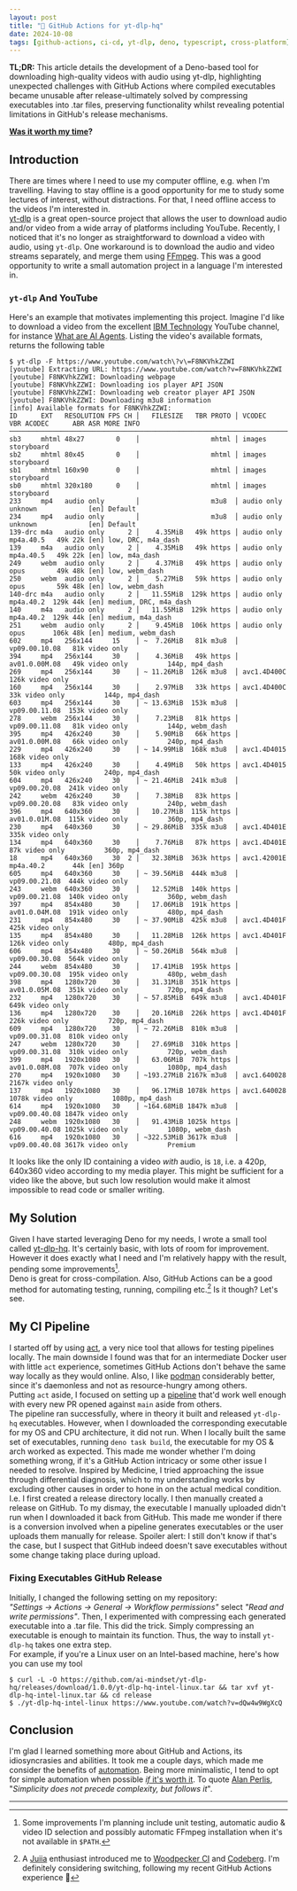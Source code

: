```yaml
---
layout: post
title: "🔁 GitHub Actions for yt-dlp-hq"
date: 2024-10-08
tags: [github-actions, ci-cd, yt-dlp, deno, typescript, cross-platform]
---
```


**TL;DR:** This article details the development of a Deno-based tool for
downloading high-quality videos with audio using yt-dlp, highlighting unexpected
challenges with GitHub Actions where compiled executables became unusable after
release-ultimately solved by compressing executables into .tar files, preserving
functionality whilst revealing potential limitations in GitHub's release
mechanisms.

<!--more-->

**[Was it worth my time](https://xkcd.com/1205/)?**

## Introduction

There are times where I need to use my computer offline, e.g. when I'm
travelling. Having to stay offline is a good opportunity for me to study some
lectures of interest, without distractions. For that, I need offline access to
the videos I'm interested in.\
[yt-dlp](https://github.com/yt-dlp/yt-dlp) is a great open-source project that
allows the user to download audio and/or video from a wide array of platforms
including YouTube. Recently, I noticed that it's no longer as straightforward to
download a video with audio, using `yt-dlp`. One workaround is to download the
audio and video streams separately, and merge them using
[FFmpeg](https://ffmpeg.org/). This was a good opportunity to write a small
automation project in a language I'm interested in.

### `yt-dlp` And YouTube

Here's an example that motivates implementing this project. Imagine I'd like to
download a video from the excellent
[IBM Technology](https://www.youtube.com/channel/UCKWaEZ-_VweaEx1j62do_vQ)
YouTube channel, for instance
[What are AI Agents](https://www.youtube.com/watch?v=F8NKVhkZZWI). Listing the
video's available formats, returns the following table

```console
$ yt-dlp -F https://www.youtube.com/watch\?v\=F8NKVhkZZWI
[youtube] Extracting URL: https://www.youtube.com/watch?v=F8NKVhkZZWI
[youtube] F8NKVhkZZWI: Downloading webpage
[youtube] F8NKVhkZZWI: Downloading ios player API JSON
[youtube] F8NKVhkZZWI: Downloading web creator player API JSON
[youtube] F8NKVhkZZWI: Downloading m3u8 information
[info] Available formats for F8NKVhkZZWI:
ID      EXT   RESOLUTION FPS CH │   FILESIZE   TBR PROTO │ VCODEC          VBR ACODEC      ABR ASR MORE INFO
─────────────────────────────────────────────────────────────────────────────────────────────────────────────────────────────
sb3     mhtml 48x27        0    │                  mhtml │ images                                  storyboard
sb2     mhtml 80x45        0    │                  mhtml │ images                                  storyboard
sb1     mhtml 160x90       0    │                  mhtml │ images                                  storyboard
sb0     mhtml 320x180      0    │                  mhtml │ images                                  storyboard
233     mp4   audio only        │                  m3u8  │ audio only          unknown             [en] Default
234     mp4   audio only        │                  m3u8  │ audio only          unknown             [en] Default
139-drc m4a   audio only      2 │    4.35MiB   49k https │ audio only          mp4a.40.5   49k 22k [en] low, DRC, m4a_dash
139     m4a   audio only      2 │    4.35MiB   49k https │ audio only          mp4a.40.5   49k 22k [en] low, m4a_dash
249     webm  audio only      2 │    4.37MiB   49k https │ audio only          opus        49k 48k [en] low, webm_dash
250     webm  audio only      2 │    5.27MiB   59k https │ audio only          opus        59k 48k [en] low, webm_dash
140-drc m4a   audio only      2 │   11.55MiB  129k https │ audio only          mp4a.40.2  129k 44k [en] medium, DRC, m4a_dash
140     m4a   audio only      2 │   11.55MiB  129k https │ audio only          mp4a.40.2  129k 44k [en] medium, m4a_dash
251     webm  audio only      2 │    9.45MiB  106k https │ audio only          opus       106k 48k [en] medium, webm_dash
602     mp4   256x144     15    │ ~  7.26MiB   81k m3u8  │ vp09.00.10.08   81k video only
394     mp4   256x144     30    │    4.36MiB   49k https │ av01.0.00M.08   49k video only          144p, mp4_dash
269     mp4   256x144     30    │ ~ 11.26MiB  126k m3u8  │ avc1.4D400C    126k video only
160     mp4   256x144     30    │    2.97MiB   33k https │ avc1.4D400C     33k video only          144p, mp4_dash
603     mp4   256x144     30    │ ~ 13.63MiB  153k m3u8  │ vp09.00.11.08  153k video only
278     webm  256x144     30    │    7.23MiB   81k https │ vp09.00.11.08   81k video only          144p, webm_dash
395     mp4   426x240     30    │    5.90MiB   66k https │ av01.0.00M.08   66k video only          240p, mp4_dash
229     mp4   426x240     30    │ ~ 14.99MiB  168k m3u8  │ avc1.4D4015    168k video only
133     mp4   426x240     30    │    4.49MiB   50k https │ avc1.4D4015     50k video only          240p, mp4_dash
604     mp4   426x240     30    │ ~ 21.46MiB  241k m3u8  │ vp09.00.20.08  241k video only
242     webm  426x240     30    │    7.38MiB   83k https │ vp09.00.20.08   83k video only          240p, webm_dash
396     mp4   640x360     30    │   10.27MiB  115k https │ av01.0.01M.08  115k video only          360p, mp4_dash
230     mp4   640x360     30    │ ~ 29.86MiB  335k m3u8  │ avc1.4D401E    335k video only
134     mp4   640x360     30    │    7.76MiB   87k https │ avc1.4D401E     87k video only          360p, mp4_dash
18      mp4   640x360     30  2 │   32.38MiB  363k https │ avc1.42001E         mp4a.40.2       44k [en] 360p
605     mp4   640x360     30    │ ~ 39.56MiB  444k m3u8  │ vp09.00.21.08  444k video only
243     webm  640x360     30    │   12.52MiB  140k https │ vp09.00.21.08  140k video only          360p, webm_dash
397     mp4   854x480     30    │   17.06MiB  191k https │ av01.0.04M.08  191k video only          480p, mp4_dash
231     mp4   854x480     30    │ ~ 37.90MiB  425k m3u8  │ avc1.4D401F    425k video only
135     mp4   854x480     30    │   11.28MiB  126k https │ avc1.4D401F    126k video only          480p, mp4_dash
606     mp4   854x480     30    │ ~ 50.26MiB  564k m3u8  │ vp09.00.30.08  564k video only
244     webm  854x480     30    │   17.41MiB  195k https │ vp09.00.30.08  195k video only          480p, webm_dash
398     mp4   1280x720    30    │   31.31MiB  351k https │ av01.0.05M.08  351k video only          720p, mp4_dash
232     mp4   1280x720    30    │ ~ 57.85MiB  649k m3u8  │ avc1.4D401F    649k video only
136     mp4   1280x720    30    │   20.16MiB  226k https │ avc1.4D401F    226k video only          720p, mp4_dash
609     mp4   1280x720    30    │ ~ 72.26MiB  810k m3u8  │ vp09.00.31.08  810k video only
247     webm  1280x720    30    │   27.69MiB  310k https │ vp09.00.31.08  310k video only          720p, webm_dash
399     mp4   1920x1080   30    │   63.06MiB  707k https │ av01.0.08M.08  707k video only          1080p, mp4_dash
270     mp4   1920x1080   30    │ ~193.27MiB 2167k m3u8  │ avc1.640028   2167k video only
137     mp4   1920x1080   30    │   96.17MiB 1078k https │ avc1.640028   1078k video only          1080p, mp4_dash
614     mp4   1920x1080   30    │ ~164.68MiB 1847k m3u8  │ vp09.00.40.08 1847k video only
248     webm  1920x1080   30    │   91.43MiB 1025k https │ vp09.00.40.08 1025k video only          1080p, webm_dash
616     mp4   1920x1080   30    │ ~322.53MiB 3617k m3u8  │ vp09.00.40.08 3617k video only          Premium
```

It looks like the only ID containing a video _with_ audio, is `18`, i.e. a 420p,
640x360 video according to my media player. This might be sufficient for a video
like the above, but such low resolution would make it almost impossible to read
code or smaller writing.

## My Solution

Given I have started leveraging Deno for my needs, I wrote a small tool called
[yt-dlp-hq](https://github.com/ai-mindset/yt-dlp-hq). It's certainly basic, with
lots of room for improvement. However it does exactly what I need and I'm
relatively happy with the result, pending some improvements[^1].\
Deno is great for cross-compilation. Also, GitHub Actions can be a good method
for automating testing, running, compiling etc.[^2] Is it though? Let's see.

## My CI Pipeline

I started off by using [act](https://nektosact.com/introduction.html), a very
nice tool that allows for testing pipelines locally. The main downside I found
was that for an intermediate Docker user with little `act` experience, sometimes
GitHub Actions don't behave the same way locally as they would online. Also, I
like [podman](https://podman.io/) considerably better, since it's daemonless and
not as resource-hungry among others.\
Putting `act` aside, I focused on setting up a
[pipeline](https://github.com/ai-mindset/yt-dlp-hq/blob/main/.github/workflows/ci.yml)
that'd work well enough with every new PR opened against `main` aside from
others.\
The pipeline ran successfully, where in theory it built and released `yt-dlp-hq`
executables. However, when I downloaded the corresponding executable for my OS
and CPU architecture, it did not run. When I locally built the same set of
executables, running `deno task build`, the executable for my OS & arch worked
as expected. This made me wonder whether I'm doing something wrong, if it's a
GitHub Action intricacy or some other issue I needed to resolve. Inspired by
Medicine, I tried approaching the issue through differential diagnosis, which to
my understanding works by excluding other causes in order to hone in on the
actual medical condition. I.e. I first created a release directory locally. I
then manually created a release on GitHub. To my dismay, the executable I
manually uploaded didn't run when I downloaded it back from GitHub. This made me
wonder if there is a conversion involved when a pipeline generates executables
or the user uploads them manually for release. Spoiler alert: I still don't know
if that's the case, but I suspect that GitHub indeed doesn't save executables
without some change taking place during upload.

### Fixing Executables GitHub Release

Initially, I changed the following setting on my repository:\
_"Settings -> Actions -> General -> Workflow permissions"_ select _"Read and
write permissions"_. Then, I experimented with compressing each generated
executable into a .tar file. This did the trick. Simply compressing an
executable is enough to maintain its function. Thus, the way to install
`yt-dlp-hq` takes one extra step.\
For example, if you're a Linux user on an Intel-based machine, here's how you
can use my tool

```console
$ curl -L -O https://github.com/ai-mindset/yt-dlp-hq/releases/download/1.0.0/yt-dlp-hq-intel-linux.tar && tar xvf yt-dlp-hq-intel-linux.tar && cd release
$ ./yt-dlp-hq-intel-linux https://www.youtube.com/watch?v=dQw4w9WgXcQ
```

## Conclusion

I'm glad I learned something more about GitHub and Actions, its idiosyncrasies
and abilities. It took me a couple days, which made me consider the benefits of
[automation](https://xkcd.com/1319/). Being more minimalistic, I tend to opt for
simple automation when possible [_if_ it's worth it](https://xkcd.com/1205/). To
quote [Alan Perlis](https://en.wikiquote.org/wiki/Alan_Perlis), "_Simplicity
does not precede complexity, but follows it_".

---

[^1]: Some improvements I'm planning include unit testing, automatic audio &
    video ID selection and possibly automatic FFmpeg installation when it's not
    available in `$PATH`.

[^2]: A [Juiia](https://julialang.org/) enthusiast introduced me to
    [Woodpecker CI](https://woodpecker-ci.org/) and
    [Codeberg](https://codeberg.org/). I'm definitely considering switching,
    following my recent GitHub Actions experience 🤔
